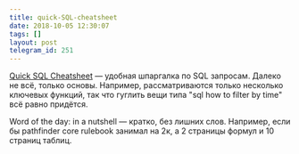 ```yaml
---
title: quick-SQL-cheatsheet
date: 2018-10-05 12:30:07
tags: []
layout: post
telegram_id: 251
---
```


[Quick SQL Cheatsheet](https://github.com/enochtangg/quick-SQL-cheatsheet) — удобная шпаргалка по SQL запросам. Далеко не всё, только основы. Например, рассматриваются только несколько ключевых функций, так что гуглить вещи типа "sql how to filter by time" всё равно придётся.

Word of the day: in a nutshell — кратко, без лишних слов. Например, если бы pathfinder core rulebook занимал на 2к, а 2 страницы формул и 10 страниц таблиц.
